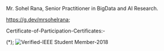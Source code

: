 Mr. Sohel Rana, Senior Practitioner in BigData and AI Research.

https://g.dev/mrsohelrana;

Certificate-of-Participation-Certificates:-

(*); ![Verified-IEEE Student Member-2018](https://github.com/SohelRana-aiub-Pro/Certificate-of-Participation-Certificates/assets/133596903/9d4478ad-de14-468d-bb5b-f68b89560bc3)
